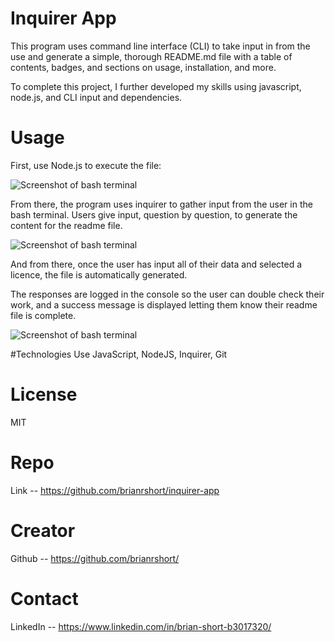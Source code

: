 # Inquirer App

This program uses command line interface (CLI) to take input in from the use and generate a simple, 
thorough README.md file with a table of contents, badges, and sections on usage, installation, and more. 

To complete this project, I further developed my skills using javascript, node.js, and CLI input and dependencies.

# Usage

First, use Node.js to execute the file:

![Screenshot of bash terminal](https://brianrshort.github.io/inquirer-app/Assets/Screenshot1.jpg)

From there, the program uses inquirer to gather input from the user in the bash terminal. Users
give input, question by question, to generate the content for the readme file.

![Screenshot of bash terminal](https://brianrshort.github.io/inquirer-app/Assets/Screenshot2.jpg)

And from there, once the user has input all of their data and selected a licence, the file is automatically generated. 

The responses are logged in the console so the user can double check their work, and a success message is 
displayed letting them know their readme file is complete. 

![Screenshot of bash terminal](https://brianrshort.github.io/inquirer-app/Assets/Screenshot3.jpg)

#Technologies Use
JavaScript, NodeJS, Inquirer, Git

# License 
MIT

# Repo
Link -- https://github.com/brianrshort/inquirer-app

# Creator
Github -- https://github.com/brianrshort/

# Contact
LinkedIn -- https://www.linkedin.com/in/brian-short-b3017320/

